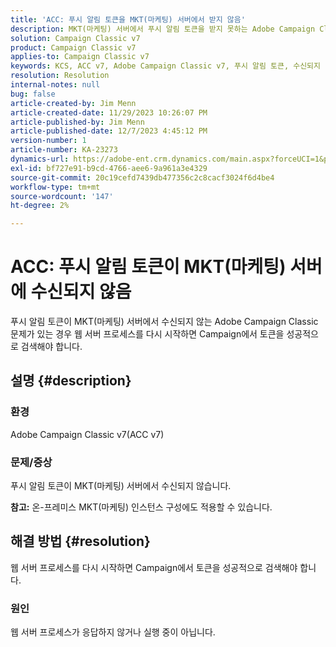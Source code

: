 ```yaml
---
title: 'ACC: 푸시 알림 토큰을 MKT(마케팅) 서버에서 받지 않음'
description: MKT(마케팅) 서버에서 푸시 알림 토큰을 받지 못하는 Adobe Campaign Classic 문제를 해결하는 방법을 알아봅니다.
solution: Campaign Classic v7
product: Campaign Classic v7
applies-to: Campaign Classic v7
keywords: KCS, ACC v7, Adobe Campaign Classic v7, 푸시 알림 토큰, 수신되지 않음, MKT, 마케팅 서버, 문제 해결
resolution: Resolution
internal-notes: null
bug: false
article-created-by: Jim Menn
article-created-date: 11/29/2023 10:26:07 PM
article-published-by: Jim Menn
article-published-date: 12/7/2023 4:45:12 PM
version-number: 1
article-number: KA-23273
dynamics-url: https://adobe-ent.crm.dynamics.com/main.aspx?forceUCI=1&pagetype=entityrecord&etn=knowledgearticle&id=dc27c245-068f-ee11-8179-6045bd006268
exl-id: bf727e91-b9cd-4766-aee6-9a961a3e4329
source-git-commit: 20c19cefd7439db477356c2c8cacf3024f6d4be4
workflow-type: tm+mt
source-wordcount: '147'
ht-degree: 2%

---
```


# ACC: 푸시 알림 토큰이 MKT(마케팅) 서버에 수신되지 않음


푸시 알림 토큰이 MKT(마케팅) 서버에서 수신되지 않는 Adobe Campaign Classic 문제가 있는 경우 웹 서버 프로세스를 다시 시작하면 Campaign에서 토큰을 성공적으로 검색해야 합니다.

## 설명 {#description}


### 환경

Adobe Campaign Classic v7(ACC v7)



### 문제/증상

푸시 알림 토큰이 MKT(마케팅) 서버에서 수신되지 않습니다.

<b>참고:</b> 온-프레미스 MKT(마케팅) 인스턴스 구성에도 적용할 수 있습니다.




## 해결 방법 {#resolution}


웹 서버 프로세스를 다시 시작하면 Campaign에서 토큰을 성공적으로 검색해야 합니다.

### 원인

웹 서버 프로세스가 응답하지 않거나 실행 중이 아닙니다.
